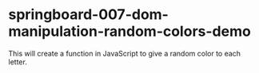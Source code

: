 # springboard-007-dom-manipulation-random-colors-demo
 This will create a function in JavaScript to give a random color to each letter.
